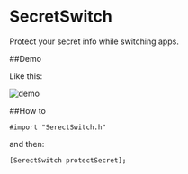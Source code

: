 SecretSwitch
============
Protect your secret info while switching apps.

##Demo

Like this:

![demo](https://raw2.github.com/croath/SecretSwitch/master/demo.gif)

##How to

    #import "SerectSwitch.h"

and then:

	[SerectSwitch protectSecret];

